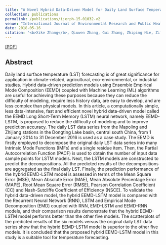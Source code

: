 ```yaml
---
title: "A Novel Hybrid Data-Driven Model for Daily Land Surface Temperature Forecasting Using Long Short-Term Memory Neural Network Based on Ensemble Empirical Mode Decomposition"
collection: publications
permalink: /publications/ijerph-15-01032-v2
venue: "International Journal of Environmental Research and Public Health"
date: 2018-05-16
citation: '<b>Xike Zhang</b>, Qiuwen Zhang, Gui Zhang, Zhiping Nie, Zifan Gui and Huafei Que <i>International Journal of Environmental Research and Public Health</i>. 2018, 15, 1032.'
---
```

[[PDF]](<!--https://www.mdpi.com/1660-4601/15/5/1032/pdf-->)

## Abstract
Daily land surface temperature (LST) forecasting is of great significance for application in climate-related, agricultural, eco-environmental, or industrial studies. Hybrid data-driven prediction models using Ensemble Empirical Mode Composition (EEMD) coupled with Machine Learning (ML) algorithms are useful for achieving these purposes because they can reduce the difficulty of modeling, require less history data, are easy to develop, and are less complex than physical models. In this article, a computationally simple, less data-intensive, fast and efficient novel hybrid data-driven model called the EEMD Long Short-Term Memory (LSTM) neural network, namely EEMD-LSTM, is proposed to reduce the difficulty of modeling and to improve prediction accuracy. The daily LST data series from the Mapoling and Zhijiang stations in the Dongting Lake basin, central south China, from 1 January 2014 to 31 December 2016 is used as a case study. The EEMD is firstly employed to decompose the original daily LST data series into many Intrinsic Mode Functions (IMFs) and a single residue item. Then, the Partial Autocorrelation Function (PACF) is used to obtain the number of input data sample points for LSTM models. Next, the LSTM models are constructed to predict the decompositions. All the predicted results of the decompositions are aggregated as the final daily LST. Finally, the prediction performance of the hybrid EEMD-LSTM model is assessed in terms of the Mean Square Error (MSE), Mean Absolute Error (MAE), Mean Absolute Percentage Error (MAPE), Root Mean Square Error (RMSE), Pearson Correlation Coefficient (CC) and Nash-Sutcliffe Coefficient of Efficiency (NSCE). To validate the hybrid data-driven model, the hybrid EEMD-LSTM model is compared with the Recurrent Neural Network (RNN), LSTM and Empirical Mode Decomposition (EMD) coupled with RNN, EMD-LSTM and EEMD-RNN models, and their comparison results demonstrate that the hybrid EEMD-LSTM model performs better than the other five models. The scatterplots of the predicted results of the six models versus the original daily LST data series show that the hybrid EEMD-LSTM model is superior to the other five models. It is concluded that the proposed hybrid EEMD-LSTM model in this study is a suitable tool for temperature forecasting.
